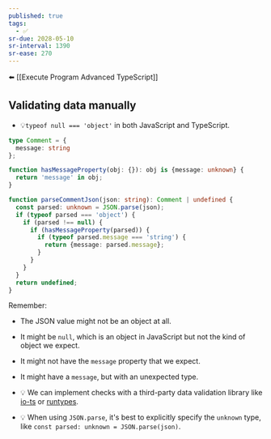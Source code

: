 ```yaml
---
published: true
tags:
  - ✅
sr-due: 2028-05-10
sr-interval: 1390
sr-ease: 270
---
```


⬅️ [[Execute Program Advanced TypeScript]]
## Validating data manually
- 💡`typeof null === 'object'` in both JavaScript and TypeScript.

```ts
type Comment = {
  message: string
};

function hasMessageProperty(obj: {}): obj is {message: unknown} {
  return 'message' in obj;
}

function parseCommentJson(json: string): Comment | undefined {
  const parsed: unknown = JSON.parse(json);
  if (typeof parsed === 'object') {
    if (parsed !== null) {
      if (hasMessageProperty(parsed)) {
        if (typeof parsed.message === 'string') {
          return {message: parsed.message};
        }
      }
    }
  }
  return undefined;
}
```
Remember: 
-   The JSON value might not be an object at all.
-   It might be `null`, which is an object in JavaScript but not the kind of object we expect.
-   It might not have the `message` property that we expect.
-   It might have a `message`, but with an unexpected type.

- 💡 We can implement checks with a third-party data validation library like [io-ts](https://github.com/gcanti/io-ts) or [runtypes](https://github.com/pelotom/runtypes).
- 💡 When using `JSON.parse`, it's best to explicitly specify the `unknown` type, like `const parsed: unknown = JSON.parse(json)`.